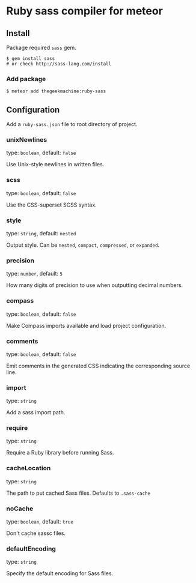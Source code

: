 # Ruby sass compiler for meteor



## Install

Package required `sass` gem.

    $ gem install sass
    # or check http://sass-lang.com/install

### Add package

    $ meteor add thegeekmachine:ruby-sass


## Configuration

Add a `ruby-sass.json` file to root directory of project.


### unixNewlines

type: `boolean`, default: `false`

Use Unix-style newlines in written files.


### scss

type: `boolean`, default: `false`

Use the CSS-superset SCSS syntax.


### style

type: `string`, default: `nested`

Output style. Can be `nested`, `compact`, `compressed`, or `expanded`.


### precision

type: `number`, default: `5`

How many digits of precision to use when outputting decimal numbers.


### compass

type: `boolean`, default: `false`

Make Compass imports available and load project configuration.


### comments

type: `boolean`, default: `false`

Emit comments in the generated CSS indicating the corresponding source line.


### import

type: `string`

Add a sass import path.


### require

type: `string`

Require a Ruby library before running Sass.


### cacheLocation

type: `string`

The path to put cached Sass files. Defaults to `.sass-cache`


### noCache

type: `boolean`, default: `true`

Don't cache sassc files.


### defaultEncoding

type: `string`

Specify the default encoding for Sass files.
